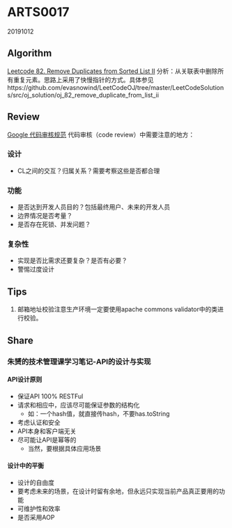 # ARTS0017

20191012

## Algorithm

[Leetcode 82. Remove Duplicates from Sorted List II](https://leetcode.com/problems/remove-duplicates-from-sorted-list-ii/)
分析：从关联表中删除所有重复元素。思路上采用了快慢指针的方式。具体参见https://github.com/evasnowind/LeetCodeOJ/tree/master/LeetCodeSolutions/src/oj_solution/oj_82_remove_duplicate_from_list_ii


## Review

[Google 代码审核规范](https://github.com/google/eng-practices/blob/master/review/reviewer/looking-for.md)
代码审核（code review）中需要注意的地方：
### 设计
- CL之间的交互？归属关系？需要考察这些是否都合理

### 功能
- 是否达到开发人员目的？包括最终用户、未来的开发人员
- 边界情况是否考量？
- 是否存在死锁、并发问题？

### 复杂性
- 实现是否比需求还要复杂？是否有必要？
- 警惕过度设计


## Tips
1. 邮箱地址校验注意生产环境一定要使用apache commons validator中的类进行校验。

## Share
### 朱赟的技术管理课学习笔记-API的设计与实现

#### API设计原则
- 保证API 100% RESTFul
- 请求和相应中，应该尽可能保证参数的结构化
    - 如：一个hash值，就直接传hash，不要has.toString
- 考虑认证和安全
- API本身和客户端无关
- 尽可能让API是幂等的
    - 当然，要根据具体应用场景

#### 设计中的平衡
- 设计的自由度
- 要考虑未来的场景，在设计时留有余地，但永远只实现当前产品真正要用的功能
- 可维护性和效率
- 是否采用AOP